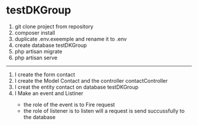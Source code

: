 # testDKGroup
<ol>
  <li>git clone project from repository</li>
  <li>composer install</li>
  <li>duplicate .env.exeemple and rename it to .env</li>
  <li>create database testDKGroup </li>
  <li>php artisan migrate</li>
  <li>php artisan serve</li>

  
</ol>

<hr>

<ol>
            <li>I create the form contact </li>
            <li>I create the Model Contact and the controller contactController </li>
            <li>I creat the entity contact on database testDKGroup</li>
            <li>I Make an event  and Listiner </li>
                <ul>
                    <li>the role of the event is to Fire request </li>
                    <li>the role of listener is to listen will a request is send succussfully to the database</li>
                </ul>
</ol>
